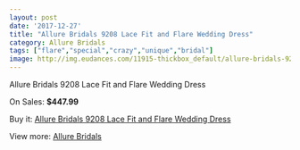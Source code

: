 ```yaml
---
layout: post
date: '2017-12-27'
title: "Allure Bridals 9208 Lace Fit and Flare Wedding Dress"
category: Allure Bridals
tags: ["flare","special","crazy","unique","bridal"]
image: http://img.eudances.com/11915-thickbox_default/allure-bridals-9208-lace-fit-and-flare-wedding-dress.jpg
---
```

Allure Bridals 9208 Lace Fit and Flare Wedding Dress

On Sales: **$447.99**
<a href="https://www.eudances.com/en/allure-bridals/3736-allure-bridals-9208-lace-fit-and-flare-wedding-dress.html"><amp-img layout="responsive" width="600" height="600" src="//img.eudances.com/11915-thickbox_default/allure-bridals-9208-lace-fit-and-flare-wedding-dress.jpg" alt="Allure Bridals 9208 Lace Fit and Flare Wedding Dress 0" /></a>
<a href="https://www.eudances.com/en/allure-bridals/3736-allure-bridals-9208-lace-fit-and-flare-wedding-dress.html"><amp-img layout="responsive" width="600" height="600" src="//img.eudances.com/11918-thickbox_default/allure-bridals-9208-lace-fit-and-flare-wedding-dress.jpg" alt="Allure Bridals 9208 Lace Fit and Flare Wedding Dress 1" /></a>
<a href="https://www.eudances.com/en/allure-bridals/3736-allure-bridals-9208-lace-fit-and-flare-wedding-dress.html"><amp-img layout="responsive" width="600" height="600" src="//img.eudances.com/11917-thickbox_default/allure-bridals-9208-lace-fit-and-flare-wedding-dress.jpg" alt="Allure Bridals 9208 Lace Fit and Flare Wedding Dress 2" /></a>
<a href="https://www.eudances.com/en/allure-bridals/3736-allure-bridals-9208-lace-fit-and-flare-wedding-dress.html"><amp-img layout="responsive" width="600" height="600" src="//img.eudances.com/11916-thickbox_default/allure-bridals-9208-lace-fit-and-flare-wedding-dress.jpg" alt="Allure Bridals 9208 Lace Fit and Flare Wedding Dress 3" /></a>

Buy it: [Allure Bridals 9208 Lace Fit and Flare Wedding Dress](https://www.eudances.com/en/allure-bridals/3736-allure-bridals-9208-lace-fit-and-flare-wedding-dress.html "Allure Bridals 9208 Lace Fit and Flare Wedding Dress")

View more: [Allure Bridals](https://www.eudances.com/en/2-allure-bridals "Allure Bridals")